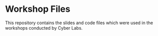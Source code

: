 # Workshop Files

This repository contains the slides and code files which were used in the workshops conducted by Cyber Labs.
